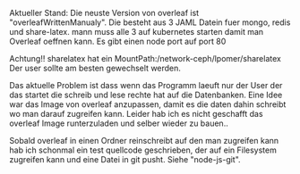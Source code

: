 Aktueller Stand:
Die neuste Version von overleaf ist "overleafWrittenManualy".
Die besteht aus 3 JAML Datein fuer mongo, redis und share-latex. 
mann muss alle 3 auf kubernetes starten damit man Overleaf oeffnen kann. 
Es gibt einen node port auf port 80

Achtung!! sharelatex hat ein MountPath:/network-ceph/lpomer/sharelatex
Der user sollte am besten gewechselt werden.

Das aktuelle Problem ist dass wenn das Programm laeuft nur der User der das startet die schreib und lese rechte hat auf die Datenbanken. Eine Idee war das Image von overleaf anzupassen, damit es die daten dahin schreibt wo man darauf zugreifen kann. 
Leider hab ich es nicht geschafft das overleaf Image runterzuladen und selber wieder zu bauen.. 

Sobald overleaf in einen Ordner reinschreibt auf den man zugreifen kann hab ich schonmal ein test quellcode geschrieben,
der auf ein Filesystem zugreifen kann und eine Datei in git pusht. Siehe "node-js-git".





